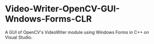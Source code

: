 # Video-Writer-OpenCV-GUI-Wndows-Forms-CLR
A GUI of OpenCV's VideoWiter module using Windows Forms in C++ on Visual Studio. 
